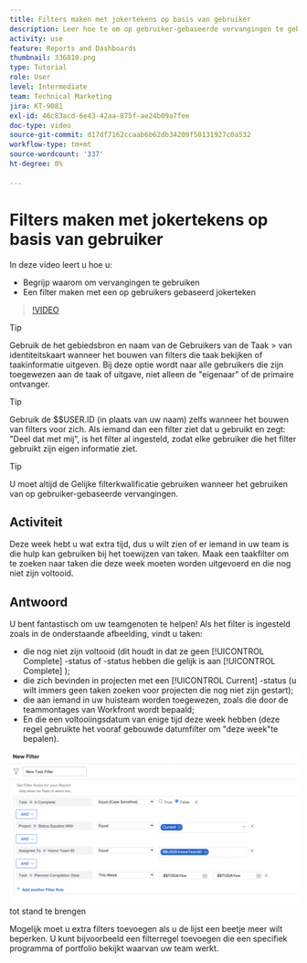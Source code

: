 ```yaml
---
title: Filters maken met jokertekens op basis van gebruiker
description: Leer hoe te om op gebruiker-gebaseerde vervangingen te gebruiken en hoe te om een filter te bouwen dat op de het programma geopende gebruiker wordt gebaseerd.
activity: use
feature: Reports and Dashboards
thumbnail: 336810.png
type: Tutorial
role: User
level: Intermediate
team: Technical Marketing
jira: KT-9081
exl-id: 46c83acd-6e43-42aa-875f-ae24b09a7fee
doc-type: video
source-git-commit: d17df7162ccaab6b62db34209f50131927c0a532
workflow-type: tm+mt
source-wordcount: '337'
ht-degree: 0%

---
```


# Filters maken met jokertekens op basis van gebruiker

In deze video leert u hoe u:

* Begrijp waarom om vervangingen te gebruiken
* Een filter maken met een op gebruikers gebaseerd jokerteken

>[!VIDEO](https://video.tv.adobe.com/v/336810/?quality=12&learn=on&enablevpops)

>[!TIP]
>
>Gebruik de het gebiedsbron en naam van de Gebruikers van de Taak > van identiteitskaart wanneer het bouwen van filters die taak bekijken of taakinformatie uitgeven.  Bij deze optie wordt naar alle   gebruikers die zijn toegewezen aan de taak of uitgave, niet alleen de &quot;eigenaar&quot; of de primaire ontvanger.

>[!TIP]
>
>Gebruik de $$USER.ID (in plaats van uw naam) zelfs wanneer het bouwen van filters voor zich. Als iemand dan een filter ziet dat u gebruikt en zegt: &quot;Deel dat met mij&quot;, is het filter al ingesteld, zodat elke gebruiker die het filter gebruikt zijn eigen informatie ziet.

>[!TIP]
>
>U moet altijd de Gelijke filterkwalificatie gebruiken wanneer het gebruiken van op gebruiker-gebaseerde vervangingen.

## Activiteit

Deze week hebt u wat extra tijd, dus u wilt zien of er iemand in uw team is die hulp kan gebruiken bij het toewijzen van taken. Maak een taakfilter om te zoeken naar taken die deze week moeten worden uitgevoerd en die nog niet zijn voltooid.

## Antwoord

U bent fantastisch om uw teamgenoten te helpen! Als het filter is ingesteld zoals in de onderstaande afbeelding, vindt u taken:

* die nog niet zijn voltooid (dit houdt in dat ze geen [!UICONTROL Complete] -status of -status hebben die gelijk is aan [!UICONTROL Complete] );
* die zich bevinden in projecten met een [!UICONTROL Current] -status (u wilt immers geen taken zoeken voor projecten die nog niet zijn gestart);
* die aan iemand in uw huisteam worden toegewezen, zoals die door de teammontages van Workfront wordt bepaald;
* En die een voltooiingsdatum van enige tijd deze week hebben (deze regel gebruikte het vooraf gebouwde datumfilter om &quot;deze week&quot;te bepalen).

![ een beeld van het scherm om een taakfilter met een op gebruiker-gebaseerde vervanging ](assets/user-wildcard-exercise-answer.png) tot stand te brengen

Mogelijk moet u extra filters toevoegen als u de lijst een beetje meer wilt beperken. U kunt bijvoorbeeld een filterregel toevoegen die een specifiek programma of portfolio bekijkt waarvan uw team werkt.
